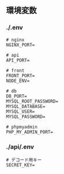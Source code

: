 ## 環境変数
### ./.env
```
# nginx
NGINX_PORT=

# api
API_PORT=

# front
FRONT_PORT=
NODE_ENV=

# db
DB_PORT=
MYSQL_ROOT_PASSWORD=
MYSQL_DATABASE=
MYSQL_USER=
MYSQL_PASSWORD=

# phpmyadmin
PHP_MY_ADMIN_PORT=
```

### ./api/.env
```
# デコード用キー
SECRET_KEY=
```